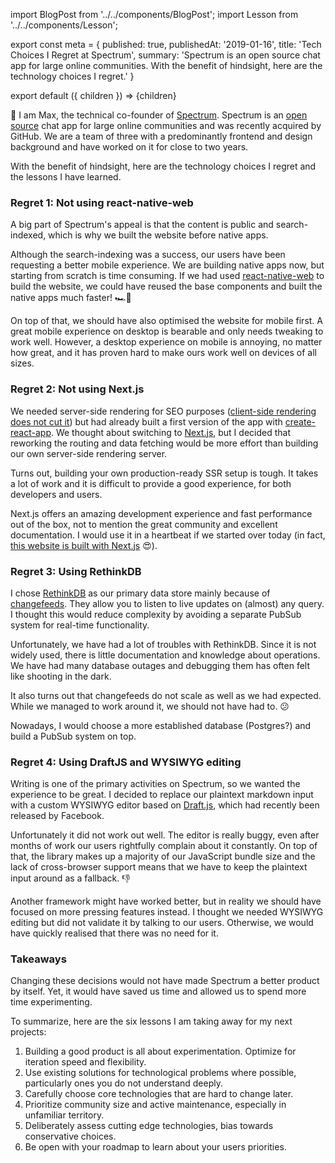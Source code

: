import BlogPost from '../../components/BlogPost';
import Lesson from '../../components/Lesson';

export const meta = {
  published: true,
  publishedAt: '2019-01-16',
  title: 'Tech Choices I Regret at Spectrum',
  summary: 'Spectrum is an open source chat app for large online communities. With the benefit of hindsight, here are the technology choices I regret.'
}

export default ({ children }) => <BlogPost meta={meta}>{children}</BlogPost>

👋 I am Max, the technical co-founder of [Spectrum](https://spectrum.chat). Spectrum is an [open source](https://github.com/withspectrum/spectrum) chat app for large online communities and was recently acquired by GitHub. We are a team of three with a predominantly frontend and design background and have worked on it for close to two years.

With the benefit of hindsight, here are the technology choices I regret and the lessons I have learned.

### Regret 1: Not using react-native-web

A big part of Spectrum's appeal is that the content is public and search-indexed, which is why we built the website before native apps.

Although the search-indexing was a success, our users have been requesting a better mobile experience. We are building native apps now, but starting from scratch is time consuming. If we had used [react-native-web](https://github.com/necolas/react-native-web) to build the website, we could have reused the base components and built the native apps much faster! 🏎💨

On top of that, we should have also optimised the website for mobile first. A great mobile experience on desktop is bearable and only needs tweaking to work well. However, a desktop experience on mobile is annoying, no matter how great, and it has proven hard to make ours work well on devices of all sizes.

<Lesson 
  title="Lesson 1" 
  body="Building a good product is all about experimentation and momentum. Optimize for iteration speed and flexibility."
/>

### Regret 2: Not using Next.js

We needed server-side rendering for SEO purposes ([client-side rendering does not cut it](https://twitter.com/mxstbr/status/985188986414161921)) but had already built a first version of the app with [create-react-app](https://github.com/facebook/create-react-app). We thought about switching to [Next.js](https://nextjs.org), but I decided that reworking the routing and data fetching would be more effort than building our own server-side rendering server.

Turns out, building your own production-ready SSR setup is tough. It takes a lot of work and it is difficult to provide a good experience, for both developers and users. 

Next.js offers an amazing development experience and fast performance out of the box, not to mention the great community and excellent documentation. I would use it in a heartbeat if we started over today (in fact, [this website is built with Next.js](https://github.com/mxstbr/mxstbr.com) 😍).

<Lesson 
  title="Lesson 2" 
  body="Use existing solutions for technological problems where possible, particularly ones you do not understand deeply."
/>

### Regret 3: Using RethinkDB

I chose [RethinkDB](https://www.rethinkdb.com) as our primary data store mainly because of [changefeeds](https://rethinkdb.com/docs/changefeeds/javascript/). They allow you to listen to live updates on (almost) any query. I thought this would reduce complexity by avoiding a separate PubSub system for real-time functionality.

Unfortunately, we have had a lot of troubles with RethinkDB. Since it is not widely used, there is little documentation and knowledge about operations. We have had many database outages and debugging them has often felt like shooting in the dark.

It also turns out that changefeeds do not scale as well as we had expected. While we managed to work around it, we should not have had to. 😕

Nowadays, I would choose a more established database (Postgres?) and build a PubSub system on top.

<Lesson 
  title="Lesson 3" 
  body="Carefully choose core technologies that are hard to change later."
  last={false}
/>

<Lesson 
  title="Lesson 4" 
  body="Prioritize community size and active maintenance, especially in unfamiliar territory."
  first={false}
/>

### Regret 4: Using DraftJS and WYSIWYG editing

Writing is one of the primary activities on Spectrum, so we wanted the experience to be great. I decided to replace our plaintext markdown input with a custom WYSIWYG editor based on [Draft.js](https://draftjs.org), which had recently been released by Facebook.

Unfortunately it did not work out well. The editor is really buggy, even after months of work our users rightfully complain about it constantly. On top of that, the library makes up a majority of our JavaScript bundle size and the lack of cross-browser support means that we have to keep the plaintext input around as a fallback. 👎

Another framework might have worked better, but in reality we should have focused on more pressing features instead. I thought we needed WYSIWYG editing but did not validate it by talking to our users. Otherwise, we would have quickly realised that there was no need for it.

<Lesson 
  title="Lesson 5" 
  body="Deliberately assess cutting edge technologies, bias towards conservative choices."
  last={false}
/>

<Lesson 
  title="Lesson 6" 
  body="Be open with your roadmap to learn about your users priorities."
  first={false}
/>

### Takeaways

Changing these decisions would not have made Spectrum a better product by itself. Yet, it would have saved us time and allowed us to spend more time experimenting. 

To summarize, here are the six lessons I am taking away for my next projects:

1. Building a good product is all about experimentation. Optimize for iteration speed and flexibility.
1. Use existing solutions for technological problems where possible, particularly ones you do not understand deeply.
1. Carefully choose core technologies that are hard to change later.
1. Prioritize community size and active maintenance, especially in unfamiliar territory.
1. Deliberately assess cutting edge technologies, bias towards conservative choices.
1. Be open with your roadmap to learn about your users priorities.

